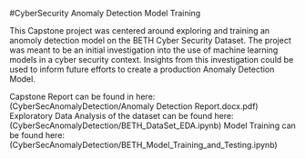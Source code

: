 #CyberSecurity Anomaly Detection Model Training

This Capstone project was centered around exploring and training an anomoly detection model on the BETH Cyber Security Dataset.
The project was meant to be an initial investigation into the use of machine learning models in a cyber security context.
Insights from this investigation could be used to inform future efforts to create a production Anomaly Detection Model.

Capstone Report can be found in here: (CyberSecAnomalyDetection/Anomaly Detection Report.docx.pdf)
Exploratory Data Analysis of the dataset can be found here: (CyberSecAnomalyDetection/BETH_DataSet_EDA.ipynb)
Model Training can be found here: (CyberSecAnomalyDetection/BETH_Model_Training_and_Testing.ipynb)
